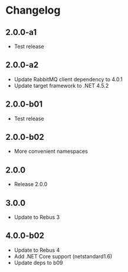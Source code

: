 # Changelog

## 2.0.0-a1

* Test release

## 2.0.0-a2

* Update RabbitMQ client dependency to 4.0.1
* Update target framework to .NET 4.5.2

## 2.0.0-b01

* Test release

## 2.0.0-b02

* More convenient namespaces

## 2.0.0

* Release 2.0.0

## 3.0.0

* Update to Rebus 3

## 4.0.0-b02

* Update to Rebus 4
* Add .NET Core support (netstandard1.6)
* Update deps to b09